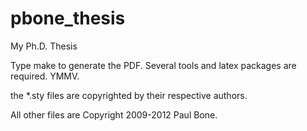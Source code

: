 pbone_thesis
============

My Ph.D. Thesis

Type make to generate the PDF.  Several tools and latex packages are required.  YMMV.

the *.sty files are copyrighted by their respective authors.

All other files are Copyright 2009-2012 Paul Bone.
